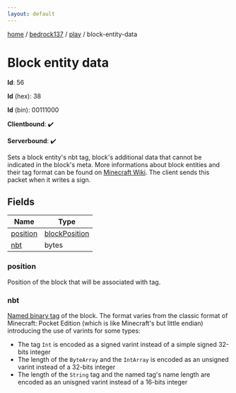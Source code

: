 ```yaml
---
layout: default
---
```


[home](/)  /  [bedrock137](/protocol/bedrock137)  /  [play](/protocol/bedrock137/play)  /  block-entity-data

# Block entity data

**Id**: 56

**Id** (hex): 38

**Id** (bin): 00111000

**Clientbound**: ✔️

**Serverbound**: ✔️

Sets a block entity's nbt tag, block's additional data that cannot be indicated in the block's meta. More informations about block entities and their tag format can be found on [Minecraft Wiki](http://minecraft.gamepedia.com/Block_entity).
The client sends this packet when it writes a sign.

## Fields

Name | Type
---|---
[position](#position) | [blockPosition](/protocol/bedrock137/types/block-position)
[nbt](#nbt) | bytes

### position

Position of the block that will be associated with tag.

### nbt

[Named binary tag](http://minecraft.gamepedia.com/NBT_format) of the block. The format varies from the classic format of Minecraft: Pocket Edition (which is like Minecraft's but little endian) introducing the use of varints for some types:
+ The tag `Int` is encoded as a signed varint instead of a simple signed 32-bits integer
+ The length of the `ByteArray` and the `IntArray` is encoded as an unsigned varint instead of a 32-bits integer
+ The length of the `String` tag and the named tag's name length are encoded as an unisgned varint instead of a 16-bits integer

